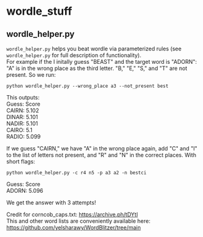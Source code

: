 # wordle_stuff

## wordle_helper.py
`wordle_helper.py` helps you beat wordle via parameterized rules (see `wordle_helper.py` for full description of functionality).  
For example if the I initally guess "BEAST" and the target word is "ADORN":
"A" is in the wrong place as the third letter. "B," "E," "S," and "T" are not present. So we run:
```
python wordle_helper.py --wrong_place a3 --not_present best
```
This outputs:  
Guess: Score  
CAIRN: 5.102  
DINAR: 5.101  
NADIR: 5.101  
CAIRO: 5.1  
RADIO: 5.099  

If we guess "CAIRN," we have "A" in the wrong place again, add "C" and "I" to the list of letters not present, and "R" and "N" in the correct places. With short flags:
```
python wordle_helper.py -c r4 n5 -p a3 a2 -n bestci
```
Guess: Score  
ADORN: 5.096  

We get the answer with 3 attempts!

Credit for corncob_caps.txt: https://archive.ph/tDYtI  
This and other word lists are conveniently available here: https://github.com/yelsharawy/WordBlitzer/tree/main
